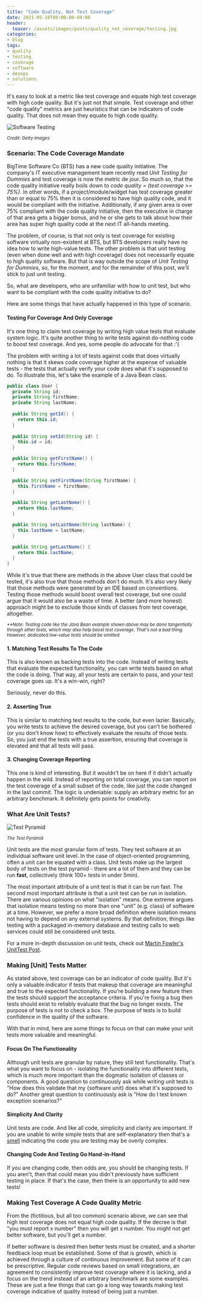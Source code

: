 ```yaml
---
title: "Code Quality, Not Test Coverage"
date: 2021-05-18T09:00:00-04:00
header:
  teaser: /assets/images/posts/quality_not_coverage/testing.jpg
categories:
- blog 
tags:
- quality
- testing
- coverage
- software
- devops
- solutions
---
```


It's easy to look at a metric like test coverage and equate high test coverage with high code quality. But it's
just not that simple. Test coverage and other "code quality" metrics are just heuristics that can be indicators
of code quality. That does not mean they equate to high code quality. 

![Software Testing](/assets/images/posts/quality_not_coverage/testing.jpg)

_<small>Credit: Getty Images</small>_

### Scenario: The Code Coverage Mandate

BigTime Software Co (BTS) has a new code quality initiative. The company's IT executive management 
team recently read _Unit Testing for Dummies_ and test coverage is now the metric de jour. So much so, that the code
quality initiative really boils down to _code quality = (test coverage >= 75%)_. In other words, if a 
project/module/widget has test coverage greater than or equal to 75% then it is considered to have high quality code, and it would
be compliant with the initiative. Additionally, if any given area is over 75% compliant with the code quality initiative, then
the executive in charge of that area gets a bigger bonus, and he or she gets to talk about how their area has super
high quality code at the next IT all-hands meeting.

The problem, of course, is that not only is test coverage for existing software virtually non-existent at BTS, but BTS developers 
really have no idea how to write high-value tests. The other problem is that unit testing (even
when done well and with high coverage) does not necessarily equate to high quality software. But that is way outside the scope of
_Unit Testing for Dummies_, so, for the moment, and for the remainder of this post, we'll stick to just unit testing.

So, what are developers, who are unfamiliar with how to unit test, but who want to be compliant with the code quality 
initiative to do? 

Here are some things that have actually happened in this type of scenario.

#### Testing For Coverage And Only Coverage

It's one thing to claim test coverage by writing high value tests that evaluate system logic. It's quite another thing
to write tests against do-nothing code to boost test coverage. And yes, some people do advocate for that :'(

The problem with writing a lot of tests against code that does virtually nothing is that it skews code coverage higher at
the expense of valuable tests - the tests that actually verify your code does what it's supposed to do. To illustrate this,
let's take the example of a Java Bean class.

```java
public class User {
  private String id;
  private String firstName;
  private String lastName;
  
  public String getId() {
    return this.id;
  }
  
  public String setId(String id) {
    this.id = id;
  }

  public String getFirstName() {
    return this.firstName;
  }

  public String setFirstName(String firstName) {
    this.firstName = firstName;
  }

  public String getLastName() {
    return this.lastName;
  }

  public String setLastName(String lastName) {
    this.lastName = lastName;
  }

  public String getLastName() {
    return this.lastName;
  }
}
```

While it's true that there are methods in the above User class that could be tested, it's also true that those methods
don't do much. It's also very likely that those methods were generated by an IDE based on conventions. Testing
those methods would boost overall test coverage, but one could argue that it would also be a waste of time. A better 
(and more honest) approach might be to exclude those kinds of classes from test coverage, altogether.

_<small>**Note: Testing code like the Java Bean example shown above may be done tangentially through other tests, which
may also help boost test coverage. That's not a bad thing. However, dedicated low-value tests should be omitted.</small>_

#### 1. Matching Test Results To The Code

This is also known as backing tests into the code. Instead of writing tests that evaluate the expected functionality, you can 
write tests based on what the code is doing. That way, all your tests are certain to pass, and your
test coverage goes up. It's a win-win, right?

Seriously, never do this. 

#### 2. Asserting True

This is similar to matching test results to the code, but even lazier. Basically, you write tests to achieve the desired
coverage, but you can't be bothered (or you don't know how) to effectively evaluate the results of those tests. So,
you just end the tests with a true assertion, ensuring that coverage is elevated and that all tests will pass.

#### 3. Changing Coverage Reporting

This one is kind of interesting. But it wouldn't be on here if it didn't actually happen in the wild. Instead of
reporting on total coverage, you can report on the test coverage of a small subset of the code, like just the code 
changed in the last commit. The logic is undeniable: supply an arbitrary metric for an arbitrary benchmark. It 
definitely gets points for creativity.

### What Are Unit Tests?

![Test Pyramid](/assets/images/posts/quality_not_coverage/testPyramid.jpg)

_<small>The Test Pyramid</small>_

Unit tests are the most granular form of tests. They test software at an individual software unit level. In the case
of object-oriented programming, often a unit can be equated with a class. Unit tests make up the largest body of tests
on the test pyramid - there are a lot of them and they can be run **fast**, collectively (think 100+ tests in under 5min).

The most important attribute of a unit test is that it can be run fast. 
The second most important attribute is that a unit test can be run in isolation. There are various opinions on what "isolation" means. One extreme argues that isolation
means testing no more than one "unit" (e.g. class) of software at a time. However, we prefer a more broad definition where isolation 
means not having to depend on any external systems. By that definition, things like testing with a packaged in-memory database
and testing calls to web services could still be considered unit tests.

For a more in-depth discussion on unit tests, check out [Martin Fowler's UnitTest Post](https://martinfowler.com/bliki/UnitTest.html).

### Making [Unit] Tests Matter

As stated above, test coverage can be an indicator of code quality. But it's only a valuable indicator if tests that 
makeup that coverage are meaningful and true to the expected functionality. If you're building a new feature then the tests
should support the acceptance criteria. If you're fixing a bug then tests should exist to reliably evaluate that the bug
no longer exists. The purpose of tests is not to check a box. The purpose of tests is to build confidence in the quality
of the software.

With that in mind, here are some things to focus on that can make your unit tests more valuable and meaningful.

#### Focus On The Functionality

Although unit tests are granular by nature, they still test functionality. That's what you want to focus on - isolating the 
functionality into different tests, which is much more important than the dogmatic isolation of classes or components. A
good question to continuously ask while writing unit tests is "How does this validate that my {software unit} does what it's supposed to do?"
Another great question to continuously ask is "How do I test known exception scenarios?"

#### Simplicity And Clarity

Unit tests are code. And like all code, simplicity and clarity are important. If you are unable to write simple tests that 
are self-explanatory then that's a [smell](https://martinfowler.com/bliki/CodeSmell.html) indicating the code you are testing may be overly complex.

#### Changing Code And Testing Go Hand-in-Hand

If you are changing code, then odds are, you should be changing tests. If you aren't, then that could mean you didn't 
previously have sufficient testing in place. If that's the case, then there is an opportunity to add new tests!

### Making Test Coverage A Code Quality Metric

From the (fictitious, but all too common) scenario above, we can see that high test coverage does not equal high code
quality. If the decree is that "you must report x number" then you will get x number. You might not get better software, 
but you'll get a number.

If better software is desired then better tests must be created, and a shorter feedback loop must be established. Some
of that is growth, which is achieved through a culture of continuous improvement. But some of it can be prescriptive. 
Regular code reviews based on small integrations, an agreement to consistently improve test coverage where it is lacking,
and a focus on the trend instead of an arbitrary benchmark are some examples. These are just a few things that can 
go a long way towards making test coverage indicative of quality instead of being just a number.